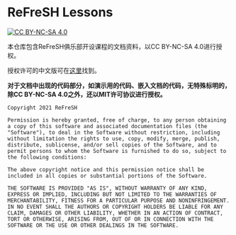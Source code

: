 # ReFreSH Lessons

[![CC BY-NC-SA 4.0][cc-by-nc-sa-shield]][cc-by-nc-sa]

[cc-by-nc-sa-shield]: https://img.shields.io/badge/License-CC%20BY--NC--SA%204.0-lightgrey.svg
[cc-by-nc-sa]: http://creativecommons.org/licenses/by-nc-sa/4.0/


本仓库包含ReFreSH俱乐部开设课程的文档资料，以CC BY-NC-SA 4.0进行授权。

授权许可的中文版可在[这里](https://creativecommons.org/licenses/by-nc-sa/4.0/legalcode.zh-Hans)找到。

**对于文档中出现的代码部分，如演示用的代码、嵌入文档的代码，无特殊标明的，除CC BY-NC-SA 4.0之外，还以MIT许可协议进行授权。**

``` text
Copyright 2021 ReFreSH

Permission is hereby granted, free of charge, to any person obtaining a copy of this software and associated documentation files (the "Software"), to deal in the Software without restriction, including without limitation the rights to use, copy, modify, merge, publish, distribute, sublicense, and/or sell copies of the Software, and to permit persons to whom the Software is furnished to do so, subject to the following conditions:

The above copyright notice and this permission notice shall be included in all copies or substantial portions of the Software.

THE SOFTWARE IS PROVIDED "AS IS", WITHOUT WARRANTY OF ANY KIND, EXPRESS OR IMPLIED, INCLUDING BUT NOT LIMITED TO THE WARRANTIES OF MERCHANTABILITY, FITNESS FOR A PARTICULAR PURPOSE AND NONINFRINGEMENT. IN NO EVENT SHALL THE AUTHORS OR COPYRIGHT HOLDERS BE LIABLE FOR ANY CLAIM, DAMAGES OR OTHER LIABILITY, WHETHER IN AN ACTION OF CONTRACT, TORT OR OTHERWISE, ARISING FROM, OUT OF OR IN CONNECTION WITH THE SOFTWARE OR THE USE OR OTHER DEALINGS IN THE SOFTWARE.
```

